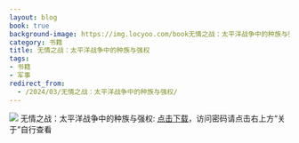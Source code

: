 ```yaml
---
layout: blog
book: true
background-image: https://img.locyoo.com/book无情之战：太平洋战争中的种族与强权.jpg
category: 书籍
title: 无情之战：太平洋战争中的种族与强权
tags:
- 书籍
- 军事
redirect_from:
  - /2024/03/无情之战：太平洋战争中的种族与强权/
---
```

![](https://img.locyoo.com/book无情之战：太平洋战争中的种族与强权.jpg)
无情之战：太平洋战争中的种族与强权: <a name = "ref1" href="https://url18.ctfile.com/f/50983618-1323135370-0d1c96?p=3619">点击下载</a>，访问密码请点击右上方“关于”自行查看